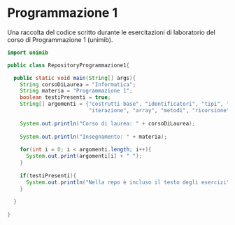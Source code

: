 # Programmazione 1
Una raccolta del codice scritto durante le esercitazioni di laboratorio del corso di Programmazione 1 (unimib).
```java
import unimib

public class RepositoryProgrammazione1{

  public static void main(String[] args){
    String corsoDiLaurea = "Informatica";
    String materia = "Programmazione 1";
    boolean testiPresenti = true;
    String[] argomenti = {"costrutti base", "identificatori", "tipi", "selezione",
                          "iterazione", "array", "metodi", "ricorsione"};
    
    System.out.println("Corso di laurea: " + corsoDiLaurea);
    
    System.out.println("Insegnamento: " + materia);
    
    for(int i = 0; i < argomenti.length; i++){
      System.out.print(argomenti[i] + " ");
    }
    
    if(testiPresenti){
      System.out.println("Nella repo è incluso il testo degli esercizi");
    }
    
  }
  
}
```
